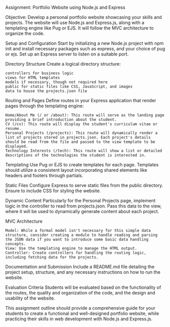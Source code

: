 Assignment: Portfolio Website using Node.js and Express

Objective: Develop a personal portfolio website showcasing your skills and projects. The website will use Node.js and Express.js, along with a templating engine like Pug or EJS. It will follow the MVC architecture to organize the code.

Setup and Configuration
Start by initializing a new Node.js project with npm init and install necessary packages such as express, and your choice of pug or ejs. Set up an Express server to listen on a suitable port.

Directory Structure
Create a logical directory structure:

    controllers for business logic
    views for HTML templates
    models if necessary, though not required here
    public for static files like CSS, JavaScript, and images
    data to house the projects.json file

Routing and Pages
Define routes in your Express application that render pages through the templating engine:

    Home/About Me (/ or /about): This route will serve as the landing page providing a brief introduction about the student.
    CV (/cv): This route will display the student's curriculum vitae or resume.
    Personal Projects (/projects): This route will dynamically render a list of projects stored in projects.json. Each project's details should be read from the file and passed to the view template to be displayed.
    Technology Interests (/tech): This route will show a list or detailed descriptions of the technologies the student is interested in.

Templating
Use Pug or EJS to create templates for each page. Templates should utilize a consistent layout incorporating shared elements like headers and footers through partials.

Static Files
Configure Express to serve static files from the public directory. Ensure to include CSS for styling the website.

Dynamic Content
Particularly for the Personal Projects page, implement logic in the controller to read from projects.json. Pass this data to the view, where it will be used to dynamically generate content about each project.

MVC Architecture

    Model: While a formal model isn't necessary for this simple data structure, consider creating a module to handle reading and parsing the JSON data if you want to introduce some basic data handling concepts.
    View: Use the templating engine to manage the HTML output.
    Controller: Create controllers for handling the routing logic, including fetching data for the projects.

Documentation and Submission
Include a README.md file detailing the project setup, structure, and any necessary instructions on how to run the website.

Evaluation Criteria
Students will be evaluated based on the functionality of the routes, the quality and organization of the code, and the design and usability of the website.

This assignment outline should provide a comprehensive guide for your students to create a functional and well-designed portfolio website, while practicing their skills in web development with Node.js and Express.js.